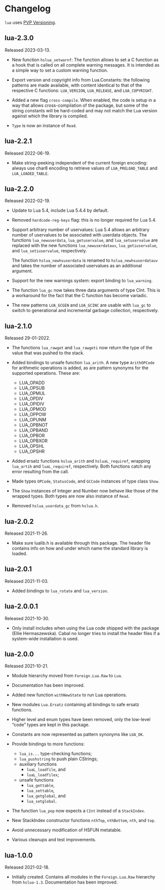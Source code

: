 # Changelog

`lua` uses [PVP Versioning][].

## lua-2.3.0

Released 2023-03-13.

-   New function `hslua_setwarnf`: The function allows to set a
    C function as a hook that is called on all complete warning
    messages. It is intended as a simple way to set a custom
    warning function.

-   Export version and copyright info from Lua.Constants: the
    following patterns are made available, with content identical
    to that of the respective C functions: `LUA_VERSION`,
    `LUA_RELEASE`, and `LUA_COPYRIGHT`.

-   Added a new flag `cross-compile`. When enabled, the code is
    setup in a way that allows cross-compilation of the package,
    but some of the string constants will be hard-coded and may
    not match the Lua version against which the library is
    compiled.

-   `Type` is now an instance of `Read`.

## lua-2.2.1

Released 2022-06-19.

-   Make string-peeking independent of the current foreign
    encoding: always use char8 encoding to retrieve values of
    `LUA_PRELOAD_TABLE` and `LUA_LOADED_TABLE`.

## lua-2.2.0

Released 2022-02-19.

-   Update to Lua 5.4, include Lua 5.4.4 by default.

-   Removed `hardcode-reg-keys` flag: this is no longer required
    for Lua 5.4.

-   Support arbitrary number of uservalues: Lua 5.4 allows an
    arbitrary number of uservalues to be associated with userdata
    objects. The functions `lua_newuserdata`, `lua_getuservalue`,
    and `lua_setuservalue` are replaced with the new functions
    `lua_newuserdatauv`, `lua_getiuservalue`, and
    `lua_setiuservalue`, respectively.

    The function `hslua_newhsuserdata` is renamed to
    `hslua_newhsuserdatauv` and takes the number of associated
    uservalues as an additional argument.

-   Support for the new warnings system: export binding to
    `lua_warning`.

-   The function `lua_gc` now takes three data arguments of type
    CInt. This is a workaround for the fact that the C function
    has become variadic.

-   The new patterns `LUA_GCGEN` and `LUA_GCINC` are usable with
    `lua_gc` to switch to generational and incremental garbage
    collection, respectively.

## lua-2.1.0

Released 29-01-2022.

-   The functions `lua_rawget` and `lua_rawgeti` now return the
    type of the value that was pushed to the stack.

-   Added bindings to unsafe function `lua_arith`. A new type
    `ArithOPCode` for arithmetic operations is added, as are
    pattern synonyms for the supported operations. These are:

    -   LUA_OPADD
    -   LUA_OPSUB
    -   LUA_OPMUL
    -   LUA_OPDIV
    -   LUA_OPIDIV
    -   LUA_OPMOD
    -   LUA_OPPOW
    -   LUA_OPUNM
    -   LUA_OPBNOT
    -   LUA_OPBAND
    -   LUA_OPBOR
    -   LUA_OPBXOR
    -   LUA_OPSHL
    -   LUA_OPSHR

-   Added ersatz functions `hslua_arith` and `hsluaL_requiref`,
    wrapping `lua_artih` and `luaL_requiref`, respectively. Both
    functions catch any error resulting from the call.

-   Made types `OPCode`, `StatusCode`, and `GCCode` instances of
    type class `Show`.

-   The `Show` instances of Integer and Number now behave like
    those of the wrapped types. Both types are now also instance
    of `Read`.

-   Removed `hslua_userdata_gc` from `hslua.h`.

## lua-2.0.2

Released 2021-11-26.

-   Make sure lualib.h is available through this package. The
    header file contains info on how and under which name the
    standard library is loaded.

## lua-2.0.1

Released 2021-11-03.

-   Added bindings to `lua_rotate` and `lua_version`.

## lua-2.0.0.1

Released 2021-10-30.

-   Only install includes when using the Lua code shipped with the
    package (Ellie Hermaszewska). Cabal no longer tries to install
    the header files if a system-wide installation is used.

## lua-2.0.0

Released 2021-10-21.

-   Module hierarchy moved from `Foreign.Lua.Raw` to `Lua`.

-   Documentation has been improved.

-   Added new function `withNewState` to run Lua operations.

-   New modules `Lua.Ersatz` containing all bindings to safe
    ersatz functions.

-   Higher level and enum types have been removed, only the
    low-level “code” types are kept in this package.

-   Constants are now represented as pattern synonyms like
    `LUA_OK`.

-   Provide bindings to more functions:

    -   `lua_is...` type-checking functions;
    -   `lua_pushstring` to push plain CStrings;
    -   auxiliary functions
        -   `luaL_loadfile`, and
        -   `luaL_loadfilex`;
    -   unsafe functions
        -   `lua_gettable`,
        -   `lua_settable`,
        -   `lua_getglobal`, and
        -   `lua_setglobal`.

-   The function `lua_pop` now expects a `CInt` instead of a
    `StackIndex`.

-   New StackIndex constructor functions `nthTop`, `nthBottom`,
    `nth`, and `top`.

-   Avoid unnecessary modification of HSFUN metatable.

-   Various cleanups and test improvements.

## lua-1.0.0

Released 2021-02-18.

-   Initially created. Contains all modules in the
    `Foreign.Lua.Raw` hierarchy from `hslua-1.3`. Documentation
    has been improved.

  [PVP Versioning]: https://pvp.haskell.org
